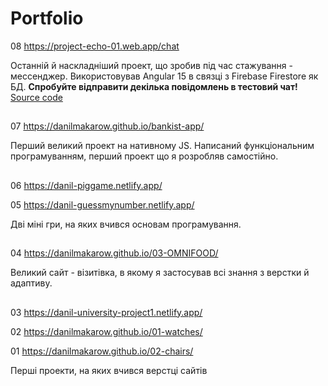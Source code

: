# Portfolio

08 https://project-echo-01.web.app/chat

Останній й наскладніший проект, що зробив під час стажування - мессенджер. Використовував Angular 15 в связці з Firebase Firestore як БД. <strong>Спробуйте відправити декілька повідомлень в тестовий чат!</strong> <a href="https://github.com/danilmakarow/echo">Source code</a>


##

07 https://danilmakarow.github.io/bankist-app/

Перший великий проект на нативному JS. Написаний функціональним програмуванням, перший проект що я розробляв самостійно.

##

06 https://danil-piggame.netlify.app/

05 https://danil-guessmynumber.netlify.app/ 

Дві міні гри, на яких вчився основам програмування.

##

04 https://danilmakarow.github.io/03-OMNIFOOD/ 

Великий сайт - візитівка, в якому я застосував всі знання з верстки й адаптиву.

##

03 https://danil-university-project1.netlify.app/ 

02 https://danilmakarow.github.io/01-watches/

01 https://danilmakarow.github.io/02-chairs/ 

Перші проекти, на яких вчився верстці сайтів
